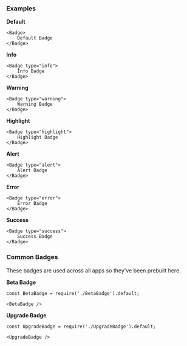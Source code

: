 ### Examples
**Default**
```
<Badge>
    Default Badge
</Badge>
```
**Info**
```
<Badge type="info">
    Info Badge
</Badge>
```
**Warning**
```
<Badge type="warning">
    Warning Badge
</Badge>
```
**Highlight**
```
<Badge type="highlight">
    Highlight Badge
</Badge>
```
**Alert**
```
<Badge type="alert">
    Alert Badge
</Badge>
```
**Error**
```
<Badge type="error">
    Error Badge
</Badge>
```
**Success**
```
<Badge type="success">
    Success Badge
</Badge>
```


### Common Badges

These badges are used across all apps so they've been prebuilt here.

**Beta Badge**
```
const BetaBadge = require('./BetaBadge').default;

<BetaBadge />
```
**Upgrade Badge**
```
const UpgradeBadge = require('./UpgradeBadge').default;

<UpgradeBadge />
```
